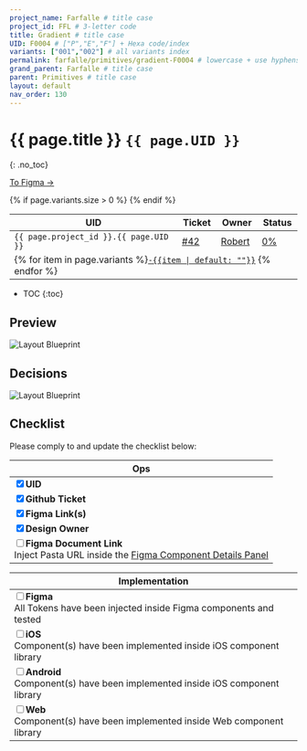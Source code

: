 ```yaml
---
project_name: Farfalle # title case
project_id: FFL # 3-letter code
title: Gradient # title case
UID: F0004 # ["P","E","F"] + Hexa code/index
variants: ["001","002"] # all variants index
permalink: farfalle/primitives/gradient-F0004 # lowercase + use hyphens › https://tinyurl.com/27kmc4rb
grand_parent: Farfalle # title case
parent: Primitives # title case
layout: default
nav_order: 130
---
```


# {{ page.title }} `{{ page.UID }}`
{: .no_toc}

<a href="https://www.figma.com/file/PU3d2lfOmmqlqw4Qkdiwai/Pasta-0.1.0?node-id=3643%3A49538&t=ZH74Tb4zn8jlla0t-1" class="btn iconed figmaBadge">To Figma →</a>

<table class="headTopBorder">
  <!-- <caption>my caption</caption> -->
  <thead>
    <tr>
      <th>UID</th>
      <th>Ticket</th>
      <th>Owner</th>
      <!-- <th>Options</th> -->
      <!-- <th>{{ page.project_id }} Version</th> -->
      <th>Status</th>
    </tr>
  </thead>
  <tbody>
    <tr>
      <td><code>{{ page.project_id }}.{{ page.UID }}</code></td>
      <td><a href="https://github.com/yummly/pasta/issues/42">&#35;42</a></td>
      <td><a href="https://github.com/robert-ANML">Robert</a></td>
      <!-- <td><span data-toolclip='N/A'><code>N/A</code></span></td> -->
      <!-- <td><a href="https://github.com/yummly/pasta/releases">TBD</a></td> -->
      <td><a href="#accessibility-status"><span id="statusWidget"></span><span>0%</span></a></td>
    </tr>
    {% if page.variants.size > 0 %}
    <tr>
      <td colspan="4" class="pageHeaderVariantsRow">
        {% for item in page.variants %}<a href="#{{ page.UID }}-{{item}}"><code>-{{item | default: ""}}</code></a> {% endfor %}
      </td>
    </tr>
    {% endif %}
  </tbody>
</table>


- TOC
{:toc}


## Preview

![Layout Blueprint]({{site.baseurl}}/assets/projects/{{page.project_id}}/images/YPL-DOC-FFL-F0004-preview_01.png)

## Decisions

![Layout Blueprint]({{site.baseurl}}/assets/projects/{{page.project_id}}/images/YPL-DOC-FFL-F0004-bp_decisions_01.png)

## Checklist

 Please comply to and update the checklist below:

 |Ops|
 |---|
 |<input type="checkbox" data-status-category="ops" class="checklistItem" checked><strong>UID</strong>|
 |<input type="checkbox" data-status-category="ops" class="checklistItem" checked><strong>Github Ticket</strong>|
 |<input type="checkbox" data-status-category="ops" class="checklistItem" checked><strong>Figma Link(s)</strong>|
 |<input type="checkbox" data-status-category="ops" class="checklistItem" checked><strong>Design Owner</strong>|
 |<input type="checkbox" data-status-category="ops" class="checklistItem"><strong>Figma Document Link</strong><br>Inject Pasta URL inside the [Figma Component Details Panel](https://help.figma.com/hc/en-us/articles/360055203533-Use-the-Inspect-panel#View_component_details) |

 |Implementation|
 |---|
 |<input type="checkbox" data-status-category="implementation" class="checklistItem"><strong>Figma</strong><br>All Tokens have been injected inside Figma components and tested|
 |<input type="checkbox" data-status-category="implementation" class="checklistItem"><strong>iOS</strong><br>Component(s) have been implemented inside iOS component library|
 |<input type="checkbox" data-status-category="implementation" class="checklistItem"><strong>Android</strong><br>Component(s) have been implemented inside iOS component library|
 |<input type="checkbox" data-status-category="implementation" class="checklistItem"><strong>Web</strong><br>Component(s) have been implemented inside Web component library|
